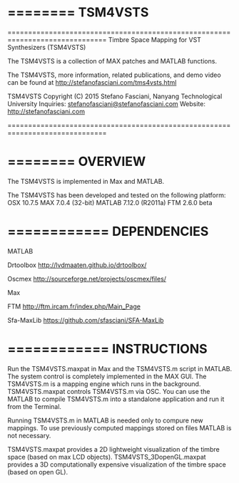 
========
TSM4VSTS
========


==============================================================================
Timbre Space Mapping for VST Synthesizers (TSM4VSTS)

The TSM4VSTS is a collection of MAX patches and MATLAB functions.
 
The TSM4VSTS, more information, related publications, and demo video can be found at http://stefanofasciani.com/tms4vsts.html

TSM4VSTS Copyright (C) 2015 Stefano Fasciani, Nanyang Technological University
Inquiries: stefanofasciani@stefanofasciani.com
Website: http://stefanofasciani.com

==============================================================================


========
OVERVIEW
========

The TSM4VSTS is implemented in Max and MATLAB.

The TSM4VSTS has been developed and tested on the following platform:
OSX 10.7.5
MAX 7.0.4 (32-bit)
MATLAB 7.12.0 (R2011a)
FTM 2.6.0 beta


============
DEPENDENCIES
============

MATLAB

Drtoolbox
http://lvdmaaten.github.io/drtoolbox/

Oscmex
http://sourceforge.net/projects/oscmex/files/



Max

FTM
http://ftm.ircam.fr/index.php/Main_Page

Sfa-MaxLib
https://github.com/sfasciani/SFA-MaxLib


============
INSTRUCTIONS
============

Run the TSM4VSTS.maxpat in Max and the TSM4VSTS.m script in MATLAB.
The system control is completely implemented in the MAX GUI.
The TSM4VSTS.m is a mapping engine which runs in the background.
TSM4VSTS.maxpat controls TSM4VSTS.m via OSC.
You can use the MATLAB to compile TSM4VSTS.m into a standalone application and run it from the Terminal.

Running TSM4VSTS.m in MATLAB is needed only to compure new mappings.
To use previously computed mappings stored on files MATLAB is not necessary.

TSM4VSTS.maxpat provides a 2D lightweight visualization of the timbre space (based on max LCD objects). TSM4VSTS_3DopenGL.maxpat provides a 3D computationally expensive visualization of the timbre space (based on open GL).